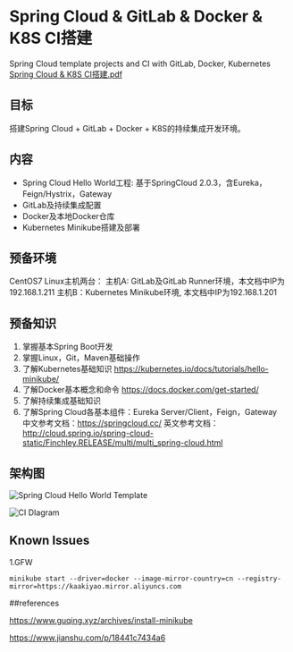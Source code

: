 # Spring Cloud & GitLab & Docker & K8S CI搭建
Spring Cloud template projects and CI with GitLab, Docker, Kubernetes
[Spring Cloud & K8S CI搭建.pdf](Spring%20Cloud%20K8S%20CI.pdf)

##	目标
搭建Spring Cloud + GitLab + Docker + K8S的持续集成开发环境。

## 内容
*	Spring Cloud Hello World工程: 基于SpringCloud 2.0.3，含Eureka，Feign/Hystrix，Gateway 
*	GitLab及持续集成配置
*	Docker及本地Docker仓库
*   Kubernetes Minikube搭建及部署

## 预备环境
CentOS7 Linux主机两台：
主机A: GitLab及GitLab Runner环境，本文档中IP为192.168.1.211
主机B：Kubernetes Minikube环境, 本文档中IP为192.168.1.201

##	预备知识
1. 掌握基本Spring Boot开发
2. 掌握Linux，Git，Maven基础操作
3. 了解Kubernetes基础知识
https://kubernetes.io/docs/tutorials/hello-minikube/
4. 了解Docker基本概念和命令
https://docs.docker.com/get-started/ 
5. 了解持续集成基础知识
6. 了解Spring Cloud各基本组件：Eureka Server/Client，Feign，Gateway   
中文参考文档：https://springcloud.cc/ 
英文参考文档：http://cloud.spring.io/spring-cloud-static/Finchley.RELEASE/multi/multi_spring-cloud.html 

## 架构图

![Spring Cloud Hello World Template](diagram/Spring%20Cloud%20Hello%20World%20Diagram.png)

![CI DIagram](diagram/GitLab%26K8S%20CI%20Diagram.png)

## Known Issues
1.GFW

```
minikube start --driver=docker --image-mirror-country=cn --registry-mirror=https://kaakiyao.mirror.aliyuncs.com
```
##references

https://www.guqing.xyz/archives/install-minikube

https://www.jianshu.com/p/18441c7434a6
